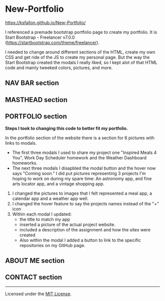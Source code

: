 # New-Portfolio
https://ksfallon.github.io/New-Portfolio/

I referenced a premade bootstrap portfolio page to create my portfolio. It is Start Bootstrap - Freelancer v7.0.0 (https://startbootstrap.com/theme/freelancer).

I needed to change around different sections of the HTML, create my own CSS and get ride of the JS to create my personal page. But the way the Start Bootstrap created the modals I really liked, so I kept alot of that HTML code and mainly tweeked colors, pictures, and more.

## NAV BAR section

## MASTHEAD section

## PORTFOLIO section
**Steps I took to changing this code to better fit my portfolio.**

In the portfolio section of the website there is a section for 6 pictures with links to modals. 
* The first three modals I used to share my project one "Inspired Meals 4 You", Work Day Scheduler homework and the Weather Dashboard homeworks. 
* The next three modals I disapbled the modal button and the hover now says "Coming soon." I did put pictures representing 3 projects I'm hoping to work on during my spare time: An astronomy app, and fine arts locator app, and a vintage shopping app.

1. I changed the pictures to images that I felt represented a meal app, a calendar app and a weather app well.
2. I changed the hover feature to say the projects names instead of the "+" icon
3. Within each modal I updated:
    - the title to match my app
    - inserted a picture of the actual project website.
    - included a description of the assignment and how the sites were created
    - Also within the modal I added a button to link to the specific repositories on my GitHub page.

## ABOUT ME section
## CONTACT section

---
Licensed under the [MIT License](https://choosealicense.com/licenses/mit/#).